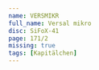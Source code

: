 ```yaml
---
name: VERSMIKR
full_name: Versal mikro
disc: SiFoX-41
page: 171/2
missing: true
tags: [Kapitälchen]
---
```

